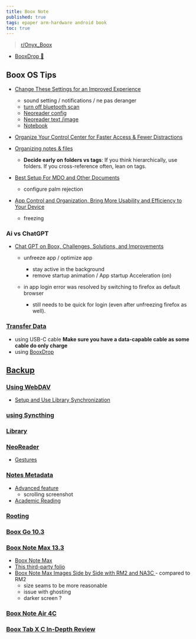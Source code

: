 ```yaml
---
title: Boox Note
published: true
tags: epaper arm-hardware android book
toc: true
---
```

>  [r/Onyx_Boox ](https://www.reddit.com/r/Onyx_Boox/)

- [BooxDrop 📁](http://192.168.0.14:8085)

## Boox OS Tips

- [Change These Settings for an Improved Experience](https://www.youtube.com/watch?v=YUxzi2MsKXA&t=1982s)
	- sound setting / notifications / ne pas deranger
    - [turn off bluetooth scan](https://www.youtube.com/watch?v=YUxzi2MsKXA&t=490s)
    - [Neoreader config](https://www.youtube.com/watch?v=YUxzi2MsKXA&t=624s)
    - [Neoreader text /image](https://www.youtube.com/watch?v=YUxzi2MsKXA&t=1170s)
    - [Notebook](https://www.youtube.com/watch?v=YUxzi2MsKXA&t=1293s)
    
- [Organize Your Control Center for Faster Access & Fewer Distractions](https://www.youtube.com/watch?v=REzDrrVbHmM)

- [Organizing notes & files](https://chatgpt.com/share/68a6dc53-7390-800d-91d8-1d1a098ee6f5)
	- **Decide early on folders vs tags**: If you think hierarchically, use folders. If you cross-reference often, lean on tags.

- [Best Setup For MDO and Other Documents](https://www.youtube.com/watch?v=6SaN8NeKZMM)
	- configure palm rejection
    
- [App Control and Organization, Bring More Usability and Efficiency to Your Device](https://www.youtube.com/watch?v=nDbdzvyINdY)
	- freezing

### Ai vs ChatGPT

- [Chat GPT on Boox, Challenges, Solutions, and Improvements](https://www.youtube.com/watch?v=VHqLx_UzM4M)
	- unfreeze app / optimize app
    	- stay active in the background
        - remove startup animation / App startup Acceleration (on)
        
    - in app login error was resolved by switching to firefox as default browser
    	- still needs to be quick for login (even after unfreezing firefox as well).


### [Transfer Data](https://chatgpt.com/share/6880a1bd-aed8-800d-b290-eabc5c908e63)

- using USB-C cable **Make sure you have a data-capable cable as some cable do only charge**
- using [BooxDrop](https://help.boox.com/hc/en-us/articles/8569504200596-Transfer-with-Your-Computer#BooxDrop%20App)

## [Backup](https://chatgpt.com/share/68bae9f5-4024-800d-a950-0420c47ae9b0)

### [Using WebDAV]()

- [Setup and Use Library Synchronization](https://www.youtube.com/watch?v=qN9F45gZjvU)




### [using Syncthing](https://www.reddit.com/r/Onyx_Boox/comments/12iug2o/tutorial_my_researchphd_workflow_with_a_boox/?utm_source=share&utm_medium=ios_app&utm_name=ioscss&utm_term=1)

### [Library](https://www.youtube.com/watch?v=khRk22aYei8)

### [NeoReader](https://www.youtube.com/watch?v=U-BBvsf0drs)
- [Gestures](https://www.youtube.com/watch?v=NdD9Sq_yxaM)

### [Notes Metadata](https://www.youtube.com/watch?v=rfi9AXlO3Xc)

- [Advanced feature](https://www.youtube.com/watch?v=VV7zCdjme8E)
	- scrolling screenshot
- [ Academic Reading ](https://www.youtube.com/watch?v=-uZAHAJpCbs)

### [Rooting](https://chatgpt.com/share/6880b734-28e0-800d-bc6b-cfa71ccd70ce)

### [Boox Go 10.3](https://www.youtube.com/watch?v=M5tgGr4N7Ms)

### [Boox Note Max 13.3](https://www.youtube.com/watch?v=nUupUHJvNHA&t=4s)
- [Boox Note Max](https://www.youtube.com/watch?v=pQjM0EMGX4U)
- [This third-party folio](https://www.reddit.com/r/Onyx_Boox/comments/1jq1rs2/this_thirdparty_folio_for_note_max_is/#lightbox)
- [Boox Note Max Images Side by Side with RM2 and NA3C ](https://www.reddit.com/r/Onyx_Boox/comments/1hs1yyl/boox_note_max_images_side_by_side_with_rm2_and/) - compared to RM2
	- size seams to be more reasonable
    - issue with ghosting
    - darker screen ?
    
### [Boox Note Air 4C](https://www.youtube.com/watch?v=fUgSkj5tm-c)

### [Boox Tab X C In-Depth Review](https://www.youtube.com/watch?v=nXzbHyA5sgY&t=1713s)
